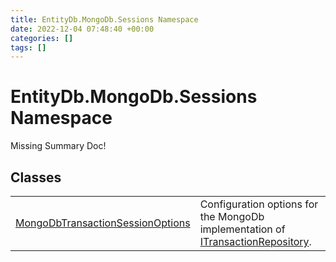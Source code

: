 ```yaml
---
title: EntityDb.MongoDb.Sessions Namespace
date: 2022-12-04 07:48:40 +00:00
categories: []
tags: []
---
```


# EntityDb.MongoDb.Sessions Namespace
Missing Summary Doc!
## Classes
<table><tr><td><a href='/dotnet/entitydb.mongodb.sessions.mongodbtransactionsessionoptions'>MongoDbTransactionSessionOptions</a></td><td>
Configuration options for the MongoDb implementation of <a href='/dotnet/entitydb.abstractions.transactions.itransactionrepository'>ITransactionRepository</a>.
</td></tr></table>
